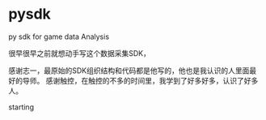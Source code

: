 # pysdk
py sdk for game data Analysis



很早很早之前就想动手写这个数据采集SDK，


感谢志一，最原始的SDK组织结构和代码都是他写的，他也是我认识的人里面最好的导师。
感谢触控，在触控的不多的时间里，我学到了好多好多，认识了好多人。

starting
